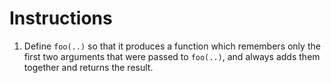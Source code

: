 # Instructions

1. Define `foo(..)` so that it produces a function which remembers only the first two arguments that were passed to `foo(..)`, and always adds them together and returns the result.
